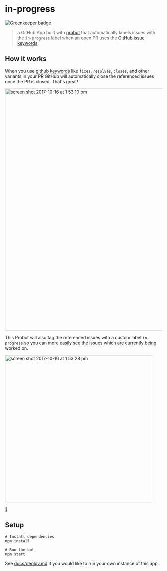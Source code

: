 # in-progress

[![Greenkeeper badge](https://badges.greenkeeper.io/clarkbw/probot-in-progress.svg)](https://greenkeeper.io/)

> a GitHub App built with [probot](https://github.com/probot/probot) that automatically labels issues with the `in-progress` label when an open PR uses the [GitHub issue keywords](https://help.github.com/articles/closing-issues-using-keywords/)

## How it works

When you use [github keywords](https://help.github.com/articles/closing-issues-using-keywords/) like `fixes`, `resolves`, `closes`, and other variants in your PR GitHub will automatically close the referenced issues once the PR is closed.  That's great!

<img width="774" alt="screen shot 2017-10-16 at 1 53 10 pm" src="https://user-images.githubusercontent.com/2134/31634812-8fb26534-b279-11e7-9ad3-511e01fcd2fb.png">

This Probot will also tag the referenced issues with a custom label `in-progress` so you can more easily see the issues which are currently being worked on.

<img width="471" alt="screen shot 2017-10-16 at 1 53 28 pm" src="https://user-images.githubusercontent.com/2134/31634803-899420fc-b279-11e7-9eb5-6f8a81127f87.png">

:tada:

## Setup

```
# Install dependencies
npm install

# Run the bot
npm start
```

See [docs/deploy.md](docs/deploy.md) if you would like to run your own instance of this app.
